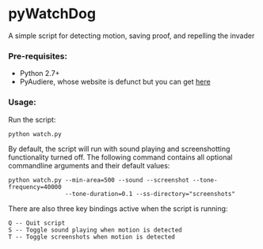 # pyWatchDog
A simple script for detecting motion, saving proof, and repelling the invader

### Pre-requisites:

* Python 2.7+
* PyAudiere, whose website is defunct but you can get [here](https://web.archive.org/web/20120221041148/http://pyaudiere.org/)

### Usage:

Run the script:

    python watch.py

By default, the script will run with sound playing and screenshotting functionality turned off. The following command contains all optional commandline arguments and their default values:

    python watch.py --min-area=500 --sound --screenshot --tone-frequency=40000 
                    --tone-duration=0.1 --ss-directory="screenshots"

There are also three key bindings active when the script is running:

    Q -- Quit script
    S -- Toggle sound playing when motion is detected
    T -- Toggle screenshots when motion is detected
